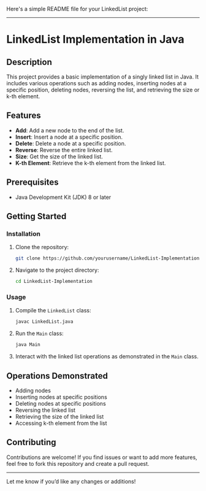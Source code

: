 Here's a simple README file for your LinkedList project:

---

# LinkedList Implementation in Java

## Description

This project provides a basic implementation of a singly linked list in Java. It includes various operations such as adding nodes, inserting nodes at a specific position, deleting nodes, reversing the list, and retrieving the size or k-th element.

## Features

- **Add**: Add a new node to the end of the list.
- **Insert**: Insert a node at a specific position.
- **Delete**: Delete a node at a specific position.
- **Reverse**: Reverse the entire linked list.
- **Size**: Get the size of the linked list.
- **K-th Element**: Retrieve the k-th element from the linked list.

## Prerequisites

- Java Development Kit (JDK) 8 or later

## Getting Started

### Installation

1. Clone the repository:
   ```bash
   git clone https://github.com/yourusername/LinkedList-Implementation.git
   ```
2. Navigate to the project directory:
   ```bash
   cd LinkedList-Implementation
   ```

### Usage

1. Compile the `LinkedList` class:
   ```bash
   javac LinkedList.java
   ```

2. Run the `Main` class:
   ```bash
   java Main
   ```

3. Interact with the linked list operations as demonstrated in the `Main` class.

## Operations Demonstrated

- Adding nodes
- Inserting nodes at specific positions
- Deleting nodes at specific positions
- Reversing the linked list
- Retrieving the size of the linked list
- Accessing k-th element from the list

## Contributing

Contributions are welcome! If you find issues or want to add more features, feel free to fork this repository and create a pull request.

---

Let me know if you’d like any changes or additions!
